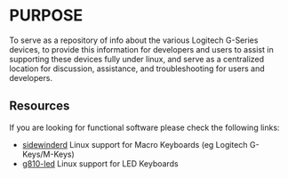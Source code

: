 # PURPOSE

To serve as a repository of info about the various Logitech G-Series devices, to
provide this information for developers and users to assist in supporting these
devices fully under linux, and serve as a centralized location for discussion,
assistance, and troubleshooting for users and developers.


## Resources

If you are looking for functional software please check the following links:

* [sidewinderd](https://github.com/tolga9009/sidewinderd) Linux support for Macro Keyboards (eg Logitech G-Keys/M-Keys)
* [g810-led](https://github.com/MatMoul/g810-led) Linux support for LED Keyboards
